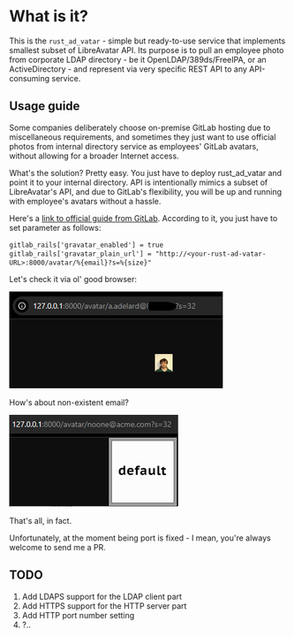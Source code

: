 # What is it?

This is the ```rust_ad_vatar``` - simple but ready-to-use service that implements smallest subset of LibreAvatar API.
Its purpose is to pull an employee photo from corporate LDAP directory - be it OpenLDAP/389ds/FreeIPA, 
or an ActiveDirectory - and represent via very specific REST API to any API-consuming service.

## Usage guide

Some companies deliberately choose on-premise GitLab hosting due to miscellaneous requirements, and sometimes they 
just want to use official photos from internal directory service as employees' GitLab avatars, without allowing 
for a broader Internet access.

What's the solution? Pretty easy. You just have to deploy rust_ad_vatar and point it to your internal directory. 
API is intentionally mimics a subset of LibreAvatar's API, and due to GitLab's flexibility, you will be up and running 
with employee's avatars without a hassle.

Here's a [link to official guide from GitLab](https://docs.gitlab.com/ee/administration/libravatar.html). 
According to it, you just have to set parameter as follows:

```
gitlab_rails['gravatar_enabled'] = true
gitlab_rails['gravatar_plain_url'] = "http://<your-rust-ad-vatar-URL>:8000/avatar/%{email}?s=%{size}"
```

Let's check it via ol' good browser:

![img.png](img.png)

How's about non-existent email?

![img_1.png](img_1.png)

That's all, in fact.

Unfortunately, at the moment being port is fixed - I mean, you're always welcome to send me a PR.

## TODO

1. Add LDAPS support for the LDAP client part 
2. Add HTTPS support for the HTTP server part
3. Add HTTP port number setting
4. ?..
